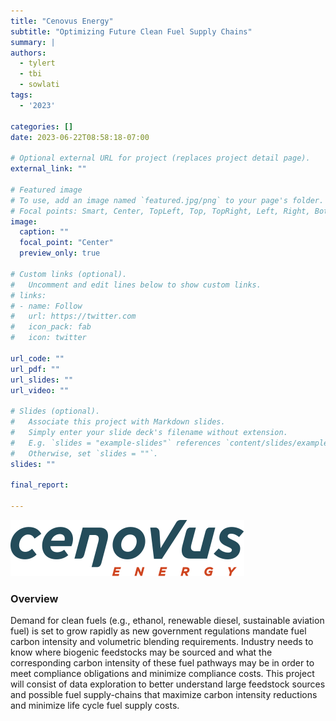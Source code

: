 ```yaml
---
title: "Cenovus Energy"
subtitle: "Optimizing Future Clean Fuel Supply Chains"
summary: |
authors:
  - tylert
  - tbi
  - sowlati
tags:
  - '2023'

categories: []
date: 2023-06-22T08:58:18-07:00

# Optional external URL for project (replaces project detail page).
external_link: ""

# Featured image
# To use, add an image named `featured.jpg/png` to your page's folder.
# Focal points: Smart, Center, TopLeft, Top, TopRight, Left, Right, BottomLeft, Bottom, BottomRight.
image:
  caption: ""
  focal_point: "Center"
  preview_only: true

# Custom links (optional).
#   Uncomment and edit lines below to show custom links.
# links:
# - name: Follow
#   url: https://twitter.com
#   icon_pack: fab
#   icon: twitter

url_code: ""
url_pdf: ""
url_slides: ""
url_video: ""

# Slides (optional).
#   Associate this project with Markdown slides.
#   Simply enter your slide deck's filename without extension.
#   E.g. `slides = "example-slides"` references `content/slides/example-slides.md`.
#   Otherwise, set `slides = ""`.
slides: ""

final_report:

---
```

![](CenovusLogo.svg)

### Overview

Demand for clean fuels (e.g., ethanol, renewable diesel, sustainable aviation
fuel) is set to grow rapidly as new government regulations mandate fuel carbon
intensity and volumetric blending requirements. Industry needs to know where
biogenic feedstocks may be sourced and what the corresponding carbon intensity
of these fuel pathways may be in order to meet compliance obligations and
minimize compliance costs. This project will consist of data exploration to
better understand large feedstock sources and possible fuel supply-chains that
maximize carbon intensity reductions and minimize life cycle fuel supply costs.
